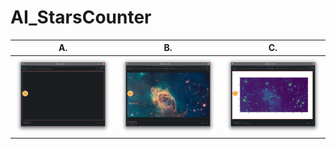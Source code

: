 # AI_StarsCounter
A.                        |B.                        |C.                        
--------------------------|--------------------------|--------------------------
![s_c](Sources/s_c_3.png) | ![s_c](Sources/s_c_1.png)| ![s_c](Sources/s_c_2.png)
